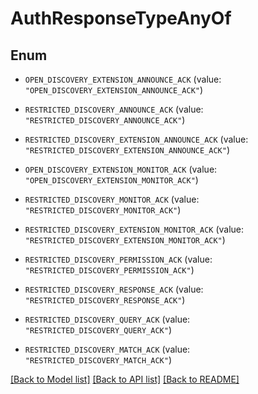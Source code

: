 # AuthResponseTypeAnyOf

## Enum


* `OPEN_DISCOVERY_EXTENSION_ANNOUNCE_ACK` (value: `"OPEN_DISCOVERY_EXTENSION_ANNOUNCE_ACK"`)

* `RESTRICTED_DISCOVERY_ANNOUNCE_ACK` (value: `"RESTRICTED_DISCOVERY_ANNOUNCE_ACK"`)

* `RESTRICTED_DISCOVERY_EXTENSION_ANNOUNCE_ACK` (value: `"RESTRICTED_DISCOVERY_EXTENSION_ANNOUNCE_ACK"`)

* `OPEN_DISCOVERY_EXTENSION_MONITOR_ACK` (value: `"OPEN_DISCOVERY_EXTENSION_MONITOR_ACK"`)

* `RESTRICTED_DISCOVERY_MONITOR_ACK` (value: `"RESTRICTED_DISCOVERY_MONITOR_ACK"`)

* `RESTRICTED_DISCOVERY_EXTENSION_MONITOR_ACK` (value: `"RESTRICTED_DISCOVERY_EXTENSION_MONITOR_ACK"`)

* `RESTRICTED_DISCOVERY_PERMISSION_ACK` (value: `"RESTRICTED_DISCOVERY_PERMISSION_ACK"`)

* `RESTRICTED_DISCOVERY_RESPONSE_ACK` (value: `"RESTRICTED_DISCOVERY_RESPONSE_ACK"`)

* `RESTRICTED_DISCOVERY_QUERY_ACK` (value: `"RESTRICTED_DISCOVERY_QUERY_ACK"`)

* `RESTRICTED_DISCOVERY_MATCH_ACK` (value: `"RESTRICTED_DISCOVERY_MATCH_ACK"`)


[[Back to Model list]](../README.md#documentation-for-models) [[Back to API list]](../README.md#documentation-for-api-endpoints) [[Back to README]](../README.md)


